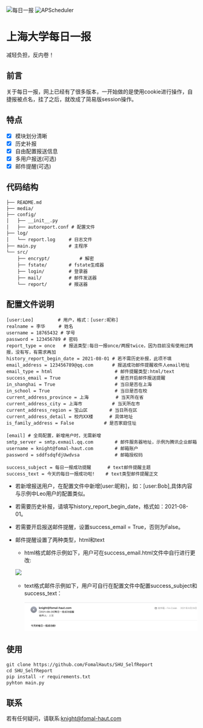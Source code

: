  ![每日一报](https://img.shields.io/badge/%E6%AF%8F%E6%97%A5%E4%B8%80%E6%8A%A5-v1.0.0-brightgreen) ![APScheduler](https://img.shields.io/badge/APScheduler-v3.7.0-orange)

# 上海大学每日一报

减轻负担，反内卷！

## 前言

关于每日一报，网上已经有了很多版本，一开始做的是使用cookie进行操作，自捷报被点名，挂了之后，就改成了简易版session操作。

## 特点

- [x] 模块划分清晰
- [x] 历史补报
- [x] 自由配置报送信息
- [x] 多用户报送(可选)
- [x] 邮件提醒(可选)

## 代码结构

```shell
├── README.md
├── media/
├── config/							
│   ├── __init__.py
│   ├── autoreport.conf # 配置文件
├── log/
│   └── report.log     # 日志文件
├── main.py            # 主程序
└── src/               
    ├── encrypt/           # 解密
    ├── fstate/		   # fstate生成器
    ├── login/		   # 登录器
    ├── mail/		   # 邮件发送器
    └── report/		   # 报送器
```

## 配置文件说明

```shell
[user:Leo]         # 用户，格式：[user:昵称]
realname = 李华     # 姓名
username = 18765432 # 学号
password = 123456789 # 密码
report_type = once   # 报送类型:每日一报once/两报twice，因为目前没有使用过两报，没有写，有需求再加
history_report_begin_date = 2021-08-01 # 若不需历史补报，此项不填
email_address = 123456789@qq.com       # 报送成功邮件提醒收件人email地址
email_type = html						# 邮件提醒类型:html/text
success_email = True					# 是否开启邮件报送提醒
in_shanghai = True						# 当日是否在上海
in_school = True						# 当日是否在校
current_address_province = 上海		   # 当天所在省 
current_address_city = 上海市			 # 当天所在市
current_address_region = 宝山区		# 当日所在区
current_address_detail = 校内XX楼		# 具体地址
is_family_address = False			# 是否家庭住址

[email] # 全局配置，新增用户时，无需新增
smtp_server = smtp.exmail.qq.com		# 邮件服务器地址，示例为腾讯企业邮箱
username = knight@fomal-haut.com		# 邮箱账户
password = sddfsdqfdjUwdvsa				# 邮箱授权码

success_subject = 每日一报成功提醒      # text邮件提醒主题
success_text = 今天的每日一报成功啦!	  # text类型邮件提醒正文

```

- 若新增报送用户，在配置文件中新增[user:昵称]，如：[user:Bob],具体内容与示例中Leo用户的配置类似。

- 若需要历史补报，请填写history_report_begin_date，格式如：2021-08-01。

- 若需要开启报送邮件提醒，设置success_email = True，否则为False。

- 邮件提醒设置了两种类型，html和text

  - html格式邮件示例如下，用户可在success_email.html文件中自行进行更改:

  ![](./media/html_email_example.png)
  - text格式邮件示例如下，用户可自行在配置文件中配置success_subject和success_text：

    ![](./media/text_email_example.png)

## 使用

```
git clone https://github.com/FomalHauts/SHU_SelfReport
cd SHU_SelfReport
pip install -r requirements.txt
pyhton main.py
```

## 联系
若有任何疑问，请联系:knight@fomal-haut.com









































